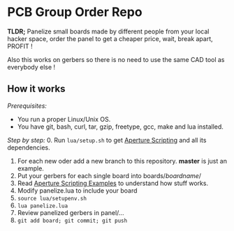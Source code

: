PCB Group Order Repo
====================
**TLDR;**
Panelize small boards made by different people from your local hacker space,
order the panel to get a cheaper price,
wait,
break apart,
PROFIT !

Also this works on gerbers so there is no need to use the same CAD tool 
as everybody else !


How it works
------------
*Prerequisites:*
 * You run a proper Linux/Unix OS.
 * You have git, bash, curl, tar, gzip, freetype, gcc, make and lua installed.

*Step by step:*
 0. Run `lua/setup.sh` to get [Aperture Scripting](http://piratery.net/aperture-scripting/examples.html)
	and all its dependencies.
 1. For each new oder add a new branch to this repository. **master** is just an example.
 2. Put your gerbers for each single board into boards/*boardname*/
 3. Read [Aperture Scripting Examples](http://piratery.net/aperture-scripting/examples.html) to understand how stuff works.
 4. Modify panelize.lua to include your board
 5. `source lua/setupenv.sh`
 6. `lua panelize.lua`
 7. Review panelized gerbers in panel/...
 8. `git add board; git commit; git push`
